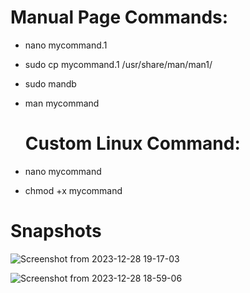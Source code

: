 # Manual Page Commands:
- nano mycommand.1
- sudo cp mycommand.1 /usr/share/man/man1/
- sudo mandb
- man mycommand

  # Custom Linux Command:
- nano mycommand
- chmod +x mycommand

# Snapshots
![Screenshot from 2023-12-28 19-17-03](https://github.com/sanjeevgangwar/Linux_task/assets/93440963/5ec0a31f-d0c1-4cb0-bc29-712acefeff53)

![Screenshot from 2023-12-28 18-59-06](https://github.com/sanjeevgangwar/Linux_task/assets/93440963/1f3d9b19-e81f-46a7-9511-e770729c6d61)
